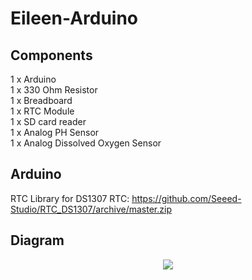 # Eileen-Arduino
## Components
1 x Arduino <br/>
1 x 330 Ohm Resistor <br/>
1 x Breadboard <br/>
1 x RTC Module <br/>
1 x SD card reader <br/>
1 x Analog PH Sensor <br/>
1 x Analog Dissolved Oxygen Sensor <br/>

## Arduino

RTC Library for DS1307 RTC: https://github.com/Seeed-Studio/RTC_DS1307/archive/master.zip

## Diagram
<div align="center">
    <img src="https://i.imgur.com/7sS3wgh.png"
</div>

